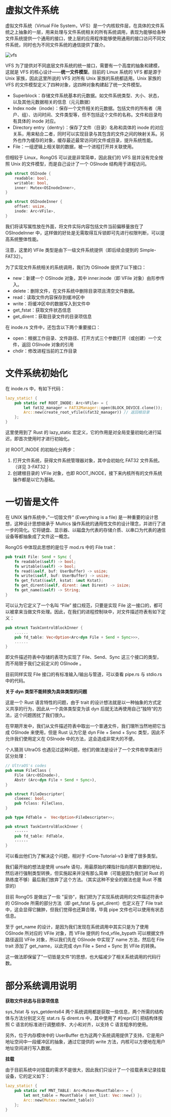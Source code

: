 # 虚拟文件系统

虚拟文件系统（Virtual File System，VFS）是一个内核软件层，在具体的文件系统之上抽象的一层，用来处理与文件系统相关的所有系统调用，表现为能够给各种文件系统提供一个通用的接口，使上层的应用程序能够使用通用的接口访问不同文件系统，同时也为不同文件系统的通信提供了媒介。

![vfs](images/vfs.png)

VFS 为了提供对不同底层文件系统的统一接口，需要有一个高度的抽象和建模，这就是 VFS 的核心设计——**统一文件模型**。目前的 Linux 系统的 VFS 都是源于 Unix 家族，因此这里所说的 VFS 对所有 Unix 家族的系统都适用。Unix 家族的 VFS 的文件模型定义了四种对象，这四种对象构建起了统一文件模型。

- Superblock：存储文件系统基本的元数据。如文件系统类型、大小、状态，以及其他元数据相关的信息（元元数据）
- Index node（inode）：保存一个文件相关的元数据。包括文件的所有者（用户、组）、访问时间、文件类型等，但不包括这个文件的名称。文件和目录均有具体的 inode 对应。
- Directory entry（dentry）：保存了文件（目录）名称和具体的 inode 的对应关系，用来粘合二者，同时可以实现目录与其包含的文件之间的映射关系。另外也作为缓存的对象，缓存最近最常访问的文件或目录，提升系统性能。
- File：一组逻辑上相关联的数据，被一个进程打开并关联使用。

但相较于 Linux，RongOS 可以说是非常简单，因此我们的 VFS 层并没有完全按照 Unix 的文件模型，而是自己设计了一个 OSInode 结构用于进程访问。

```rust
pub struct OSInode {
    readable: bool,
    writable: bool,
    inner: Mutex<OSInodeInner>,
}

pub struct OSInodeInner {
    offset: usize,
    inode: Arc<VFile>,
}
```

我们将读写属性放在外面，将文件实际内容包括文件当前偏移量放在了 OSInodeInner 中，这样做的好处是无需取得互斥锁即可先进行权限判断，可以提高系统整体性能。

注意，这里的 VFile 类型是由下一级文件系统提供（即后续会提到的 Simple-FAT32）。

为了实现文件系统相关的系统调用，我们为 OSInode 提供了以下接口：

- new：新建一个 OSInode 对象，其中 inner.inode（即 VFile 对象）由形参传入。
- delete：删除文件，在文件系统中删除目录项且清空文件数据。
- read：读取文件内容保存到缓冲区中
- write：将缓冲区中的数据写入到文件中
- get_fstat：获取文件状态信息
- get_dirent：获取目录文件的目录项信息

在 inode.rs 文件中，还包含以下两个重要接口：

- open：根据工作目录、文件路径、打开方式三个参数打开（或创建）一个文件，返回 OSInode 对象的引用
- chdir：修改进程当前的工作目录

# 文件系统初始化

在 inode.rs 中，有如下代码：

```rust
lazy_static! {
    pub static ref ROOT_INODE: Arc<VFile> = {
        let fat32_manager = FAT32Manager::open(BLOCK_DEVICE.clone());
        Arc::new(create_root_vfile(&fat32_manager)) // 返回根目录
    };
}
```

这里使用到了 Rust 的 lazy_static 宏定义，它的作用是对全局变量初始化进行延迟，即首次使用时才进行初始化。

对 ROOT_INODE 的初始化分两步：

1. 打开文件系统，获得文件系统管理器对象，其中会初始化 FAT32 文件系统。（详见 3-FAT32 ）
2. 创建根目录的 VFile 对象，也即 ROOT_INODE，接下来内核所有的文件系统操作都是以它为基础。

# 一切皆是文件

在 UNIX 操作系统中，”一切皆文件“ (Everything is a file) 是一种重要的设计思想，这种设计思想继承于 Multics 操作系统的通用性文件的设计理念，并进行了进一步的简化。它将键盘、显示器、以磁盘为代表的存储介质、以串口为代表的通信设备等都抽象成了文件这一概念。

RongOS 中体现此思想的是位于 mod.rs 中的 File trait：

```rust
pub trait File: Send + Sync {
    fn readable(&self) -> bool;
    fn writable(&self) -> bool;
    fn read(&self, buf: UserBuffer) -> usize;
    fn write(&self, buf: UserBuffer) -> usize;
    fn get_fstat(&self, kstat: &mut Kstat);
    fn get_dirent(&self, dirent: &mut Dirent) -> isize;
    fn get_name(&self) -> String;
}
```

可以认为它定义了一个名叫 “File” 接口规范，只要是实现 File 这一接口的，都可以被拿来当做文件处理。因此，在我们的进程控制块中，对文件描述符表有如下定义：

```rust
pub struct TaskControlBlockInner {
    ......
    pub fd_table: Vec<Option<Arc<dyn File + Send + Sync>>>,
    ......
}
```

即文件描述符表中存储的表项为实现了 File、Send、Sync 这三个接口的类型，而不局限于我们之前定义的 OSInode 。

目前同样实现 File 接口的有标准输入/输出与管道，可以查看 pipe.rs 与 stdio.rs 中的代码。

**关于 dyn 类型不能转换为具体类型的问题**

这是一个 Rust 语言特性的问题，由于 trait 的设计想法就是以一种抽象的方式定义共享的行为，因此从一个具体类型变为该 dyn 后就无法再使用自己”独特“的方法，这个问题困扰了我们很久。

在早期开发中，我们从文件描述符表中取出一个普通文件，我们理所当然地把它当成 OSInode 来使用，但是 Rust 认为它是 dyn File + Send + Sync 类型，因此不允许我们使用定义在 OSInode 中的方法，这会造成非常大的不便。

个人猜测 UltraOS 也遇见过这种问题，他们的做法是设计了一个文件枚举类进行区分处理：

```rust
// UltraOS's codes
pub enum FileClass {
    File (Arc<OSInode>),
    Abstr (Arc<dyn File + Send + Sync>),
}

pub struct FileDescripter{
    cloexec: bool,
    pub fclass: FileClass,
}

pub type FdTable =  Vec<Option<FileDescripter>>;

pub struct TaskControlBlockInner {
    ······
    pub fd_table: FdTable,
    ······
}
```

可以看出他们为了解决这个问题，相对于 rCore-Tutorial-v3 新增了很多类型。

我们最开始的想法是使用 unsafe 语句，用最原始的裸指针指向那片数据的地址，然后进行强制类型转换，但实施起来并没有那么简单（可能是因为我们对 Rust 的熟练度不够）最后我们放弃了这个方法。（其实这种不安全的做法也是 Rust 不推崇的）

目前 RongOS 是做出了一些 ”妥协“，我们把为了实现系统调用的文件描述符表中的 OSInode 所需的部分方法（即 get_fstat 与 get_dirent）也定义在了 File trait 中，这会显得它臃肿，但我们觉得也还算合理，毕竟 pipe 文件也可以使用有状态信息。

至于 get_name 的设计，是因为我们发现在系统调用中其实只是为了使用 OSInode 所对应的 VFile 对象，而 VFile 提供的 find_vfile_bypath 可以根据文件路径返回 VFile 对象，所以我们先在 OSInode 中实现了 name 方法，然后在 File trait 添加了 get_name，以此完成  dyn File + Send + Sync 到 VFile 的转换。

这一做法即保留了”一切皆是文件“的思想，也大幅减少了相关系统调用的代码行数。

# 部分系统调用说明

**获取文件状态与目录项信息**

sys_fstat 与 sys_getdents64 两个系统调用都是获取一些信息，两个所需的结构体与方法分别定义在 stat.rs 与 dirent.rs 中，其中使用了 \#[repr(C)] 把结构体按照 C 语言的标准进行调整顺序、大小和对齐，以支持 C 语言程序的使用。

另外，位于内存模块中的 UserBuffer 也为这两个系统调用提供了支持，它是用户地址空间中一段缓冲区的抽象，通过它提供的 write 方法，内核可以方便地在用户地址空间进行写入数据。

**挂载**

由于目前系统中对挂载的需求不是很大，因此我们只设计了一个挂载表来记录挂载设备，它的定义如下：

```rust
lazy_static! {
    pub static ref MNT_TABLE: Arc<Mutex<MountTable>> = {
        let mnt_table = MountTable { mnt_list: Vec::new() };
        Arc::new(Mutex::new(mnt_table))
    };
}
```

